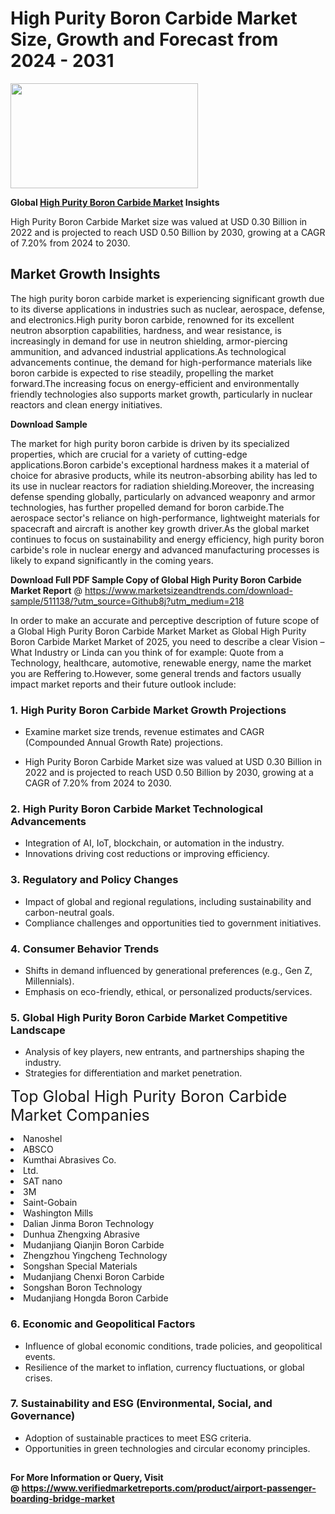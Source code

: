 <H1>High Purity Boron Carbide Market Size, Growth and Forecast from 2024 - 2031</H1><img class="aligncenter size-medium wp-image-584254" src="https://thirdeyenews.in/wp-content/uploads/2024/09/Global-Market-Research-300x168.jpeg" alt="" width="300" height="168" /><p><strong>Global&nbsp;<a href="https://www.marketsizeandtrends.com/download-sample/511138/?utm_source=Github8j?utm_medium=218">High Purity Boron Carbide Market</a> Insights</strong></p><p>High Purity Boron Carbide Market size was valued at USD 0.30 Billion in 2022 and is projected to reach USD 0.50 Billion by 2030, growing at a CAGR of 7.20% from 2024 to 2030.</p><p><h2>Market Growth Insights</h2> <p>The high purity boron carbide market is experiencing significant growth due to its diverse applications in industries such as nuclear, aerospace, defense, and electronics.High purity boron carbide, renowned for its excellent neutron absorption capabilities, hardness, and wear resistance, is increasingly in demand for use in neutron shielding, armor-piercing ammunition, and advanced industrial applications.As technological advancements continue, the demand for high-performance materials like boron carbide is expected to rise steadily, propelling the market forward.The increasing focus on energy-efficient and environmentally friendly technologies also supports market growth, particularly in nuclear reactors and clean energy initiatives.</p> <p><strong>Download Sample</strong></p> <p>The market for high purity boron carbide is driven by its specialized properties, which are crucial for a variety of cutting-edge applications.Boron carbide's exceptional hardness makes it a material of choice for abrasive products, while its neutron-absorbing ability has led to its use in nuclear reactors for radiation shielding.Moreover, the increasing defense spending globally, particularly on advanced weaponry and armor technologies, has further propelled demand for boron carbide.The aerospace sector's reliance on high-performance, lightweight materials for spacecraft and aircraft is another key growth driver.As the global market continues to focus on sustainability and energy efficiency, high purity boron carbide's role in nuclear energy and advanced manufacturing processes is likely to expand significantly in the coming years.</p> <p><span class=""><strong>Download Full PDF Sample Copy of Global High Purity Boron Carbide Market Report</strong> @ <a href="https://www.marketsizeandtrends.com/download-sample/511138/?utm_source=Github8j?utm_medium=218" target="_blank">https://www.marketsizeandtrends.com/download-sample/511138/?utm_source=Github8j?utm_medium=218</a></span></p><p>In order to make an accurate and perceptive description of future scope of a Global&nbsp;High Purity Boron Carbide Market Market as Global&nbsp;High Purity Boron Carbide Market Market of 2025, you need to describe a clear Vision &ndash; What Industry or Linda can you think of for example: Quote from a Technology, healthcare, automotive, renewable energy, name the market you are Reffering to.However, some general trends and factors usually impact market reports and their future outlook include:</p><h3>1.&nbsp;<strong>High Purity Boron Carbide Market Growth Projections</strong></h3><ul><li>Examine market size trends, revenue estimates and CAGR (Compounded Annual Growth Rate) projections.</li><li><p>High Purity Boron Carbide Market size was valued at USD 0.30 Billion in 2022 and is projected to reach USD 0.50 Billion by 2030, growing at a CAGR of 7.20% from 2024 to 2030.</p></li></ul><h3>2.&nbsp;<strong>High Purity Boron Carbide Market Technological Advancements</strong></h3><ul><li>Integration of AI, IoT, blockchain, or automation in the industry.</li><li>Innovations driving cost reductions or improving efficiency.</li></ul><h3>3.&nbsp;<strong>Regulatory and Policy Changes</strong></h3><ul><li>Impact of global and regional regulations, including sustainability and carbon-neutral goals.</li><li>Compliance challenges and opportunities tied to government initiatives.</li></ul><h3>4.&nbsp;<strong>Consumer Behavior Trends</strong></h3><ul><li>Shifts in demand influenced by generational preferences (e.g., Gen Z, Millennials).</li><li>Emphasis on eco-friendly, ethical, or personalized products/services.</li></ul><h3>5.&nbsp;<strong>Global High Purity Boron Carbide Market Competitive Landscape</strong></h3><ul><li>Analysis of key players, new entrants, and partnerships shaping the industry.</li><li>Strategies for differentiation and market penetration.</li></ul><p data-pm-slice="1 1 []"><span style="color: inherit; font-family: inherit; font-size: 25px;">Top Global High Purity Boron Carbide Market Companies</span></p><div class="" data-test-id=""><p><li>Nanoshel</li><li> ABSCO</li><li> Kumthai Abrasives Co.</li><li> Ltd.</li><li> SAT nano</li><li> 3M</li><li> Saint-Gobain</li><li> Washington Mills</li><li> Dalian Jinma Boron Technology</li><li> Dunhua Zhengxing Abrasive</li><li> Mudanjiang Qianjin Boron Carbide</li><li> Zhengzhou Yingcheng Technology</li><li> Songshan Special Materials</li><li> Mudanjiang Chenxi Boron Carbide</li><li> Songshan Boron Technology</li><li> Mudanjiang Hongda Boron Carbide</li></p></div><h3>6.&nbsp;<strong>Economic and Geopolitical Factors</strong></h3><ul><li>Influence of global economic conditions, trade policies, and geopolitical events.</li><li>Resilience of the market to inflation, currency fluctuations, or global crises.</li></ul><h3>7.&nbsp;<strong>Sustainability and ESG (Environmental, Social, and Governance)</strong></h3><ul><li>Adoption of sustainable practices to meet ESG criteria.</li><li>Opportunities in green technologies and circular economy principles.</li></ul><h2><strong style="font-size: 14px;">For More Information or Query, Visit @&nbsp;</strong><a style="background-color: #ffffff; font-size: 14px;" href="https://www.marketsizeandtrends.com/report/high-purity-boron-carbide-market/" target="_blank">https://www.verifiedmarketreports.com/product/airport-passenger-boarding-bridge-market</a></h2>